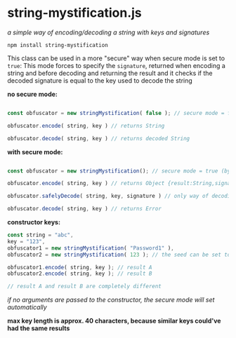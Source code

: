 # string-mystification.js
*a simple way of encoding/decoding a string with keys and signatures*

```
npm install string-mystification
```

This class can be used in a more "secure" way when secure mode is set to `true`:
This mode forces to specify the `signature`, returned when encoding a string and before decoding and returning the result and it checks if the decoded signature is equal to the key used to decode the string

**no secure mode:**
```js

const obfuscator = new stringMystification( false ); // secure mode = false

obfuscator.encode( string, key ) // returns String

obfuscator.decode( string, key ) // returns decoded String


```
**with secure mode:**
```js

const obfuscator = new stringMystification(); // secure mode = true (by default)

obfuscator.encode( string, key ) // returns Object {result:String,signature:String}

obfuscator.safelyDecode( string, key, signature ) // only way of decoding a string while safe mode is true

obfuscator.decode( string, key ) // returns Error


```
**constructor keys:**
```js
const string = "abc",
key = "123",
obfuscator1 = new stringMystification( "Password1" ),
obfuscator2 = new stringMystification( 123 ); // the seed can be set to a number too

obfuscator1.encode( string, key ); // result A
obfuscator2.encode( string, key ); // result B

// result A and result B are completely different

```
*if no arguments are passed to the constructor, the secure mode will set automatically*

**max key length is approx. 40 characters, because similar keys could've had the same results**
